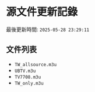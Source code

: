 # 源文件更新記錄

最後更新時間: `2025-05-28 23:29:11`

## 文件列表
- `TW_allsource.m3u`
- `UBTV.m3u`
- `TV7708.m3u`
- `TW_only.m3u`
